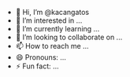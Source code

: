 - 👋 Hi, I’m @kacangatos
- 👀 I’m interested in ...
- 🌱 I’m currently learning ...
- 💞️ I’m looking to collaborate on ...
- 📫 How to reach me ...
- 😄 Pronouns: ...
- ⚡ Fun fact: ...

<!---
kacangatos/kacangatos is a ✨ special ✨ repository because its `README.md` (this file) appears on your GitHub profile.
You can click the Preview link to take a look at your changes.
--->
